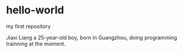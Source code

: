 # hello-world
my first repository

Jiaxi Liang a 25-year-old boy, born in Guangzhou, doing programming trainning at the moment.
